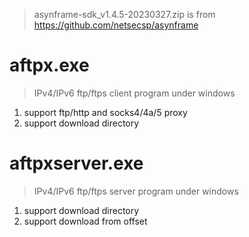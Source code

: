 > asynframe-sdk_v1.4.5-20230327.zip is from https://github.com/netsecsp/asynframe  

# aftpx.exe  
> IPv4/IPv6 ftp/ftps client program under windows  

1. support ftp/http and socks4/4a/5 proxy  
2. support download directory  

# aftpxserver.exe  
> IPv4/IPv6 ftp/ftps server program under windows  

1. support download directory  
2. support download from offset  
